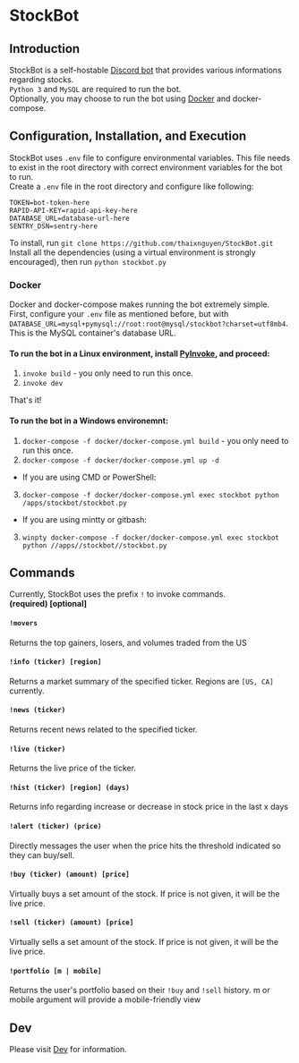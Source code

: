 # StockBot
## Introduction
StockBot is a self-hostable [Discord bot](https://discordpy.readthedocs.io/en/latest/index.html) that provides various informations regarding stocks.  
`Python 3` and `MySQL` are required to run the bot.  
Optionally, you may choose to run the bot using [Docker](https://www.docker.com/) and docker-compose.  

## Configuration, Installation, and Execution
StockBot uses `.env` file to configure environmental variables. This file needs to exist in the root directory with correct environment variables for the bot to run.  
Create a `.env` file in the root directory and configure like following:
```
TOKEN=bot-token-here
RAPID-API-KEY=rapid-api-key-here
DATABASE_URL=database-url-here
SENTRY_DSN=sentry-here
```
To install, run `git clone https://github.com/thaixnguyen/StockBot.git`  
Install all the dependencies (using a virtual environment is strongly encouraged), then run `python stockbot.py`

### Docker
Docker and docker-compose makes running the bot extremely simple.  
First, configure your `.env` file as mentioned before, but with `DATABASE_URL=mysql+pymysql://root:root@mysql/stockbot?charset=utf8mb4`.  
This is the MySQL container's database URL.  
#### To run the bot in a Linux environment, install [PyInvoke](http://www.pyinvoke.org/), and proceed:
  1. `invoke build` - you only need to run this once.
  2. `invoke dev`  

That's it!  

#### To run the bot in a Windows environemnt:
1. `docker-compose -f docker/docker-compose.yml build` - you only need to run this once.
2. `docker-compose -f docker/docker-compose.yml up -d`  
* If you are using CMD or PowerShell:  
3. `docker-compose -f docker/docker-compose.yml exec stockbot python /apps/stockbot/stockbot.py`  
* If you are using mintty or gitbash:  
3. `winpty docker-compose -f docker/docker-compose.yml exec stockbot python //apps//stockbot//stockbot.py`


## Commands
Currently, StockBot uses the prefix `!` to invoke commands.  
**(required) [optional]**

#### `!movers`
Returns the top gainers, losers, and volumes traded from the US  

#### `!info (ticker) [region]`  
Returns a market summary of the specified ticker. Regions are `[US, CA]` currently.  

#### `!news (ticker)`
Returns recent news related to the specified ticker.  

#### `!live (ticker)`
Returns the live price of the ticker.  

#### `!hist (ticker) [region] (days)`
Returns info regarding increase or decrease in stock price in the last x days  

#### `!alert (ticker) (price)`
Directly messages the user when the price hits the threshold indicated so they can buy/sell.  

#### `!buy (ticker) (amount) [price]`
Virtually buys a set amount of the stock. If price is not given, it will be the live price.  

#### `!sell (ticker) (amount) [price]`
Virtually sells a set amount of the stock. If price is not given, it will be the live price. 

#### `!portfolio [m | mobile]`
Returns the user's portfolio based on their `!buy` and `!sell` history. m or mobile argument will provide a mobile-friendly view

## Dev
Please visit [Dev](https://github.com/thaixnguyen/StockBot/blob/master/README.dev.md) for information.  
